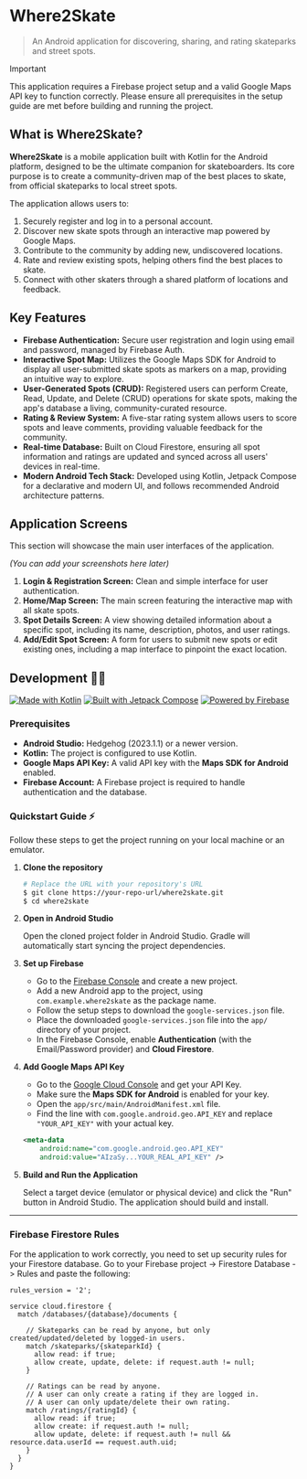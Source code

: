 # Where2Skate

> An Android application for discovering, sharing, and rating skateparks and street spots.

> [!IMPORTANT]
> This application requires a Firebase project setup and a valid Google Maps API key to function correctly. Please ensure all prerequisites in the setup guide are met before building and running the project.

## What is Where2Skate?

**Where2Skate** is a mobile application built with Kotlin for the Android platform, designed to be the ultimate companion for skateboarders. Its core purpose is to create a community-driven map of the best places to skate, from official skateparks to local street spots.

The application allows users to:
1.  Securely register and log in to a personal account.
2.  Discover new skate spots through an interactive map powered by Google Maps.
3.  Contribute to the community by adding new, undiscovered locations.
4.  Rate and review existing spots, helping others find the best places to skate.
5.  Connect with other skaters through a shared platform of locations and feedback.

## Key Features

- **Firebase Authentication:** Secure user registration and login using email and password, managed by Firebase Auth.
- **Interactive Spot Map:** Utilizes the Google Maps SDK for Android to display all user-submitted skate spots as markers on a map, providing an intuitive way to explore.
- **User-Generated Spots (CRUD):** Registered users can perform Create, Read, Update, and Delete (CRUD) operations for skate spots, making the app's database a living, community-curated resource.
- **Rating & Review System:** A five-star rating system allows users to score spots and leave comments, providing valuable feedback for the community.
- **Real-time Database:** Built on Cloud Firestore, ensuring all spot information and ratings are updated and synced across all users' devices in real-time.
- **Modern Android Tech Stack:** Developed using Kotlin, Jetpack Compose for a declarative and modern UI, and follows recommended Android architecture patterns.

## Application Screens

This section will showcase the main user interfaces of the application.

*(You can add your screenshots here later)*

1.  **Login & Registration Screen:** Clean and simple interface for user authentication.
2.  **Home/Map Screen:** The main screen featuring the interactive map with all skate spots.
3.  **Spot Details Screen:** A view showing detailed information about a specific spot, including its name, description, photos, and user ratings.
4.  **Add/Edit Spot Screen:** A form for users to submit new spots or edit existing ones, including a map interface to pinpoint the exact location.

## Development 🧑‍🔧

[![Made with Kotlin](https://img.shields.io/badge/Made%20with-Kotlin-7F52FF.svg?style=for-the-badge&logo=kotlin)](https://kotlinlang.org)
[![Built with Jetpack Compose](https://img.shields.io/badge/Jetpack%20Compose-4285F4?style=for-the-badge&logo=jetpackcompose&logoColor=white)](https://developer.android.com/jetpack/compose)
[![Powered by Firebase](https://img.shields.io/badge/Powered%20by-Firebase-FFCA28?style=for-the-badge&logo=firebase)](https://firebase.google.com/)

### Prerequisites

- **Android Studio:** Hedgehog (2023.1.1) or a newer version.
- **Kotlin:** The project is configured to use Kotlin.
- **Google Maps API Key:** A valid API key with the **Maps SDK for Android** enabled.
- **Firebase Account:** A Firebase project is required to handle authentication and the database.

### Quickstart Guide ⚡️

Follow these steps to get the project running on your local machine or an emulator.

1.  **Clone the repository**

    ```bash
    # Replace the URL with your repository's URL
    $ git clone https://your-repo-url/where2skate.git
    $ cd where2skate
    ```

2.  **Open in Android Studio**

    Open the cloned project folder in Android Studio. Gradle will automatically start syncing the project dependencies.

3.  **Set up Firebase**

    - Go to the [Firebase Console](https://console.firebase.google.com/) and create a new project.
    - Add a new Android app to the project, using `com.example.where2skate` as the package name.
    - Follow the setup steps to download the `google-services.json` file.
    - Place the downloaded `google-services.json` file into the `app/` directory of your project.
    - In the Firebase Console, enable **Authentication** (with the Email/Password provider) and **Cloud Firestore**.

4.  **Add Google Maps API Key**

    - Go to the [Google Cloud Console](https://console.cloud.google.com/google/maps-apis/overview) and get your API Key.
    - Make sure the **Maps SDK for Android** is enabled for your key.
    - Open the `app/src/main/AndroidManifest.xml` file.
    - Find the line with `com.google.android.geo.API_KEY` and replace `"YOUR_API_KEY"` with your actual key.

    ```xml
    <meta-data
        android:name="com.google.android.geo.API_KEY"
        android:value="AIzaSy...YOUR_REAL_API_KEY" />
    ```

5.  **Build and Run the Application**

    Select a target device (emulator or physical device) and click the "Run" button in Android Studio. The application should build and install.

---

### Firebase Firestore Rules

For the application to work correctly, you need to set up security rules for your Firestore database. Go to your Firebase project -> Firestore Database -> Rules and paste the following:

```
rules_version = '2';

service cloud.firestore {
  match /databases/{database}/documents {

    // Skateparks can be read by anyone, but only created/updated/deleted by logged-in users.
    match /skateparks/{skateparkId} {
      allow read: if true;
      allow create, update, delete: if request.auth != null;
    }

    // Ratings can be read by anyone.
    // A user can only create a rating if they are logged in.
    // A user can only update/delete their own rating.
    match /ratings/{ratingId} {
      allow read: if true;
      allow create: if request.auth != null;
      allow update, delete: if request.auth != null && resource.data.userId == request.auth.uid;
    }
  }
}
